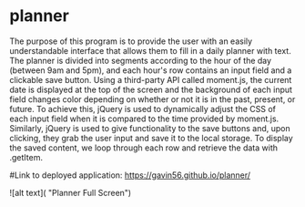 # planner
The purpose of this program is to provide the user with an easily understandable interface that allows them to fill in a daily planner with text. The planner is divided into segments according to the hour of the day (between 9am and 5pm), and each hour's row contains an input field and a clickable save button. Using a third-party API called moment.js, the current date is displayed at the top of the screen and the background of each input field changes color depending on whether or not it is in the past, present, or future. To achieve this, jQuery is used to dynamically adjust the CSS of each input field when it is compared to the time provided by moment.js. Similarly, jQuery is used to give functionality to the save buttons and, upon clicking, they grab the user input and save it to the local storage. To display the saved content, we loop through each row and retrieve the data with .getItem.

#Link to deployed application:
https://gavin56.github.io/planner/


![alt text]( "Planner Full Screen")